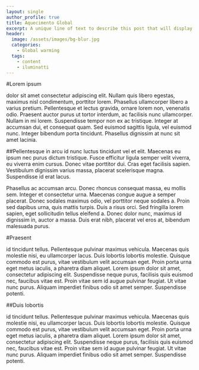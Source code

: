 ```yaml
---
layout: single
author_profile: true
title: Aquecimento Global
excerpt: A unique line of text to describe this post that will display in an archive listing and meta description with SEO benefits.
header:
  image: /assets/images/bg-blur.jpg
  categories:
    - Global warming
  tags:
    - content
    - iluminatti
---
```


#Lorem ipsum

dolor sit amet consectetur adipiscing elit. Nullam quis libero egestas, maximus nisl condimentum, porttitor lorem. Phasellus ullamcorper libero a varius pretium. Pellentesque et lectus gravida, ornare lorem non, venenatis odio. Praesent auctor purus ut tortor interdum, ac facilisis nunc ullamcorper. Nullam in mi lorem. Suspendisse tempor non ex ac tristique. Integer at accumsan dui, et consequat quam. Sed euismod sagittis ligula, vel euismod nunc. Integer bibendum porta tincidunt. Phasellus dignissim at nunc sit amet lacinia.

##Pellentesque
in arcu id nunc luctus tincidunt vel et elit. Maecenas eu ipsum nec purus dictum tristique. Fusce efficitur ligula semper velit viverra, eu viverra enim cursus. Donec vitae porttitor dui. Cras eget facilisis sapien. Vestibulum dignissim varius massa, placerat scelerisque magna. Suspendisse id erat lacus.

Phasellus ac accumsan arcu. Donec rhoncus consequat massa, eu mollis sem. Integer et consectetur urna. Maecenas congue augue a semper placerat. Donec sodales maximus odio, vel porttitor neque sodales a. Proin sed dapibus urna, quis mattis turpis. Duis a risus orci. Sed fringilla lorem sapien, eget sollicitudin tellus eleifend a. Donec dolor nunc, maximus id dignissim in, auctor a massa. Duis erat nibh, placerat vel eros at, bibendum malesuada purus.

#Praesent

id tincidunt tellus. Pellentesque pulvinar maximus vehicula. Maecenas quis molestie nisi, eu ullamcorper lacus. Duis lobortis lobortis molestie. Quisque commodo est purus, vitae vestibulum velit accumsan eget. Proin porta urna eget metus iaculis, a pharetra diam aliquet. Lorem ipsum dolor sit amet, consectetur adipiscing elit. Suspendisse neque purus, facilisis quis euismod nec, faucibus vitae est. Proin vitae sem id augue pulvinar feugiat. Ut vitae nunc purus. Aliquam imperdiet finibus odio sit amet semper. Suspendisse potenti.

##Duis lobortis

id tincidunt tellus. Pellentesque pulvinar maximus vehicula. Maecenas quis molestie nisi, eu ullamcorper lacus. Duis lobortis lobortis molestie. Quisque commodo est purus, vitae vestibulum velit accumsan eget. Proin porta urna eget metus iaculis, a pharetra diam aliquet. Lorem ipsum dolor sit amet, consectetur adipiscing elit. Suspendisse neque purus, facilisis quis euismod nec, faucibus vitae est. Proin vitae sem id augue pulvinar feugiat. Ut vitae nunc purus. Aliquam imperdiet finibus odio sit amet semper. Suspendisse potenti.
